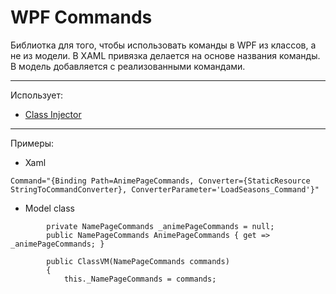 # WPF Commands
Библиотка для того, чтобы использовать команды в WPF из классов, а не из модели. В XAML привязка делается на основе названия команды. В модель добавляется с реализованными командами.
___
Использует:
- [Class Injector](https://github.com/telikey/ClassInjector)

___
Примеры:
- Xaml
```
Command="{Binding Path=AnimePageCommands, Converter={StaticResource StringToCommandConverter}, ConverterParameter='LoadSeasons_Command'}"
```
- Model class
```
        private NamePageCommands _animePageCommands = null;
        public NamePageCommands AnimePageCommands { get => _animePageCommands; }

        public ClassVM(NamePageCommands commands)
        {
            this._NamePageCommands = commands;
```
